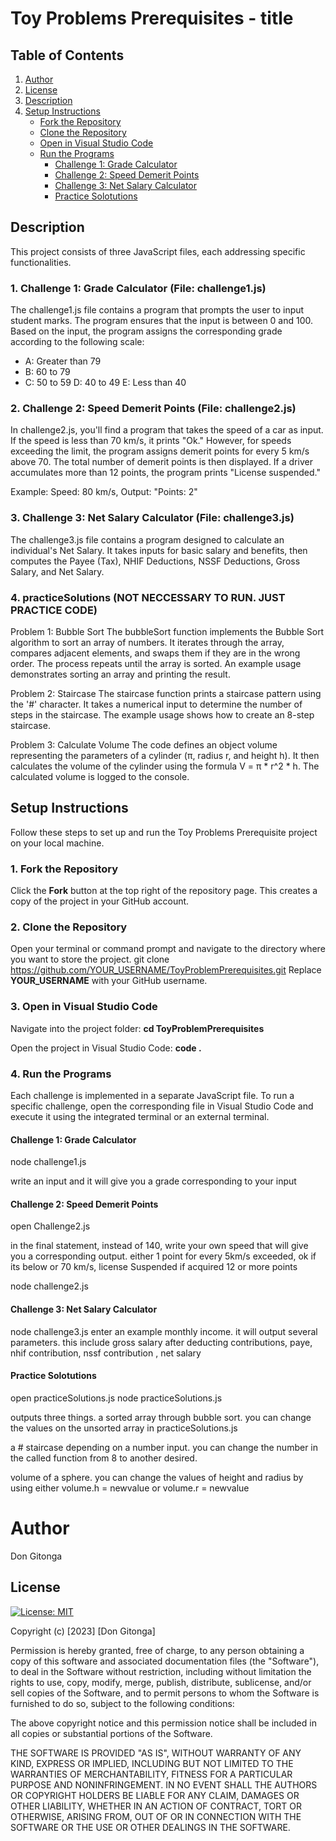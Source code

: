# Toy Problems Prerequisites - title

## Table of Contents

1. [Author](#author)
2. [License](#license)
3. [Description](#description)    
4. [Setup Instructions](#setup-instructions)
   - [Fork the Repository](#1-fork-the-repository)
   - [Clone the Repository](#2-clone-the-repository)
   - [Open in Visual Studio Code](#3-open-in-visual-studio-code)
   - [Run the Programs](#4-run-the-programs)
      - [Challenge 1: Grade Calculator](#challenge-1-grade-calculator)
      - [Challenge 2: Speed Demerit Points](#challenge-2-speed-demerit-points)
      - [Challenge 3: Net Salary Calculator](#challenge-3-net-salary-calculator)
      - [Practice Solotutions](#practice-solotutions)



## Description
This project consists of three JavaScript files, each addressing specific functionalities.

### 1. Challenge 1: Grade Calculator (File: challenge1.js)
The challenge1.js file contains a program that prompts the user to input student marks. The program ensures that the input is between 0 and 100. Based on the input, the program assigns the corresponding grade according to the following scale:

- A: Greater than 79
- B: 60 to 79
- C: 50 to 59
D: 40 to 49
E: Less than 40

### 2. Challenge 2: Speed Demerit Points (File: challenge2.js)
In challenge2.js, you'll find a program that takes the speed of a car as input. If the speed is less than 70 km/s, it prints "Ok." However, for speeds exceeding the limit, the program assigns demerit points for every 5 km/s above 70. The total number of demerit points is then displayed. If a driver accumulates more than 12 points, the program prints "License suspended."

Example:
Speed: 80 km/s, Output: "Points: 2"

### 3. Challenge 3: Net Salary Calculator (File: challenge3.js)
The challenge3.js file contains a program designed to calculate an individual's Net Salary. It takes inputs for basic salary and benefits, then computes the Payee (Tax), NHIF Deductions, NSSF Deductions, Gross Salary, and Net Salary.

### 4. practiceSolutions (NOT NECCESSARY TO RUN. JUST PRACTICE CODE)
Problem 1: Bubble Sort
The bubbleSort function implements the Bubble Sort algorithm to sort an array of numbers. It iterates through the array, compares adjacent elements, and swaps them if they are in the wrong order. The process repeats until the array is sorted. An example usage demonstrates sorting an array and printing the result.

Problem 2: Staircase
The staircase function prints a staircase pattern using the '#' character. It takes a numerical input to determine the number of steps in the staircase. The example usage shows how to create an 8-step staircase.

Problem 3: Calculate Volume
The code defines an object volume representing the parameters of a cylinder (π, radius r, and height h). It then calculates the volume of the cylinder using the formula V = π * r^2 * h. The calculated volume is logged to the console.


## Setup Instructions
Follow these steps to set up and run the Toy Problems Prerequisite project on your local machine.

### 1. Fork the Repository
Click the **Fork** button at the top right of the repository page. This creates a copy of the project in your GitHub account.

### 2. Clone the Repository
Open your terminal or command prompt and navigate to the directory where you want to store the project.
git clone https://github.com/YOUR_USERNAME/ToyProblemPrerequisites.git
Replace **YOUR_USERNAME** with your GitHub username.

### 3. Open in Visual Studio Code
Navigate into the project folder:
**cd ToyProblemPrerequisites**

Open the project in Visual Studio Code:
**code .**

### 4. Run the Programs
Each challenge is implemented in a separate JavaScript file. To run a specific challenge, open the corresponding file in Visual Studio Code and execute it using the integrated terminal or an external terminal.

#### Challenge 1: Grade Calculator
node challenge1.js

write an input and it will give you a grade corresponding to your input

#### Challenge 2: Speed Demerit Points
open Challenge2.js

in the final statement, instead of 140, write your own speed that will give you a corresponding output. either 1 point for every 5km/s exceeded, ok if its below or 70 km/s, license Suspended if acquired 12 or more points

node challenge2.js

#### Challenge 3: Net Salary Calculator
node challenge3.js
enter an example monthly income.
it will output several parameters. this include gross salary after deducting contributions, paye, nhif contribution, nssf contribution , net salary

#### Practice Solotutions
open practiceSolutions.js
node practiceSolutions.js

outputs three things. a sorted array through bubble sort. you can change the values on the unsorted array in practiceSolutions.js

a # staircase depending on a number input. you can change the number in the called function from 8 to another desired.

volume of a sphere. you can change the values of height and radius by using either volume.h = newvalue or volume.r = newvalue





# Author

Don Gitonga

## License

[![License: MIT](https://img.shields.io/badge/License-MIT-yellow.svg)](https://opensource.org/licenses/MIT)

Copyright (c) [2023] [Don Gitonga]

Permission is hereby granted, free of charge, to any person obtaining a copy
of this software and associated documentation files (the "Software"), to deal
in the Software without restriction, including without limitation the rights
to use, copy, modify, merge, publish, distribute, sublicense, and/or sell
copies of the Software, and to permit persons to whom the Software is
furnished to do so, subject to the following conditions:

The above copyright notice and this permission notice shall be included in all
copies or substantial portions of the Software.

THE SOFTWARE IS PROVIDED "AS IS", WITHOUT WARRANTY OF ANY KIND, EXPRESS OR
IMPLIED, INCLUDING BUT NOT LIMITED TO THE WARRANTIES OF MERCHANTABILITY,
FITNESS FOR A PARTICULAR PURPOSE AND NONINFRINGEMENT. IN NO EVENT SHALL THE
AUTHORS OR COPYRIGHT HOLDERS BE LIABLE FOR ANY CLAIM, DAMAGES OR OTHER
LIABILITY, WHETHER IN AN ACTION OF CONTRACT, TORT OR OTHERWISE, ARISING FROM,
OUT OF OR IN CONNECTION WITH THE SOFTWARE OR THE USE OR OTHER DEALINGS IN THE
SOFTWARE.


